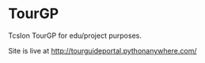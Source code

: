 # TourGP
TcsIon TourGP
for edu/project purposes.

Site is live at http://tourguideportal.pythonanywhere.com/
